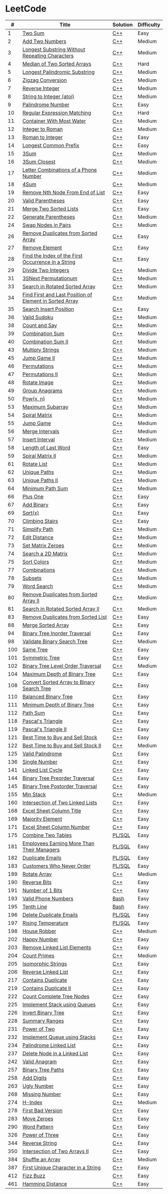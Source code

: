 # LeetCode


| # | Title | Solution | Difficulty |
|---| ----- | -------- | ---------- |
|1|[Two Sum](https://leetcode.com/problems/two-sum/)| [C++](./cpp/two-sum.cpp)|Easy|
|2|[Add Two Numbers](https://leetcode.com/problems/add-two-numbers/)| [C++](./cpp/add-two-numbers.cpp)|Medium|
|3|[Longest Substring Without Repeating Characters](https://leetcode.com/problems/longest-substring-without-repeating-characters/)| [C++](./cpp/longest-substring-without-repeating-characters.cpp)|Medium|
|4|[Median of Two Sorted Arrays](https://leetcode.com/problems/median-of-two-sorted-arrays/)| [C++](./cpp/median-of-two-sorted-arrays.cpp)|Hard|
|5|[Longest Palindromic Substring](https://leetcode.com/problems/longest-palindromic-substring/)| [C++](./cpp/LongestPalindromicSubstring.cpp)|Medium|
|6|[Zigzag Conversion](https://leetcode.com/problems/zigzag-conversion/)| [C++](./cpp/zigzag-conversion.cpp)|Medium|
|7|[Reverse Integer](https://leetcode.com/problems/reverse-integer/)| [C++](./cpp/reverse-integer.cpp)|Medium|
|8|[String to Integer (atoi)](https://leetcode.com/problems/string-to-integer-atoi/)| [C++](./cpp/string-to-integer-atoi.cpp)|Medium|
|9|[Palindrome Number](https://leetcode.com/problems/palindrome-number/)| [C++](./cpp/palindrome-number.cpp)|Easy|
|10|[Regular Expression Matching](https://leetcode.com/problems/regular-expression-matching/)| [C++](./cpp/regular-expression-matching.cpp)|Hard|
|11|[Container With Most Water](https://leetcode.com/problems/container-with-most-water/)| [C++](./cpp/container-with-most-water.cpp)|Medium|
|12|[Integer to Roman](https://leetcode.com/problems/integer-to-roman/)| [C++](./cpp/integer-to-roman.cpp)|Medium|
|13|[Roman to Integer](https://leetcode.com/problems/roman-to-integer/)| [C++](./cpp/roman-to-integer.cpp)|Easy|
|14|[Longest Common Prefix](https://leetcode.com/problems/longest-common-prefix/)| [C++](./cpp/longest-common-prefix.cpp)|Easy|
|15|[3Sum](https://leetcode.com/problems/3sum/)| [C++](./cpp/3sum.cpp)|Medium|
|16|[3Sum Closest](https://leetcode.com/problems/3sum-closest/)| [C++](./cpp/3sum-closest.cpp)|Medium|
|17|[Letter Combinations of a Phone Number](https://leetcode.com/problems/letter-combinations-of-a-phone-number/)| [C++](./cpp/letter-combinations-of-a-phone-number.cpp)|Medium|
|18|[4Sum](https://leetcode.com/problems/4sum/)| [C++](./cpp/4sum.cpp)|Medium|
|19|[Remove Nth Node From End of List](https://leetcode.com/problems/remove-nth-node-from-end-of-list/)| [C++](./cpp/remove-nth-node-from-end-of-list.cpp)|Easy|
|20|[Valid Parentheses](https://leetcode.com/problems/valid-parentheses/)| [C++](./cpp/valid-parentheses.cpp)|Easy|
|21|[Merge Two Sorted Lists](https://leetcode.com/problems/merge-two-sorted-lists/)| [C++](./cpp/merge-two-sorted-lists.cpp)|Easy|
|22|[Generate Parentheses](https://leetcode.com/problems/generate-parentheses/)| [C++](./cpp/generate-parentheses.cpp)|Medium|
|24|[Swap Nodes in Pairs](https://leetcode.com/problems/swap-nodes-in-pairs/)| [C++](./cpp/swap-nodes-in-pairs.cpp)|Medium|
|26|[Remove Duplicates from Sorted Array](https://leetcode.com/problems/remove-duplicates-from-sorted-array/)| [C++](./cpp/remove-duplicates-from-sorted-array.cpp)|Easy|
|27|[Remove Element](https://leetcode.com/problems/remove-element/)| [C++](./cpp/remove-element.cpp)|Easy|
|28|[Find the Index of the First Occurrence in a String](https://leetcode.com/problems/find-the-index-of-the-first-occurrence-in-a-string/)| [C++](./cpp/find-the-index-of-the-first-occurrence-in-a-string.cpp)|Easy|
|29|[Divide Two Integers](https://leetcode.com/problems/divide-two-integers/)| [C++](./cpp/divide-two-integers.cpp)|Medium|
|31|[3SNext Permutationum](https://leetcode.com/problems/next-permutation/)| [C++](./cpp/next-permutation.cpp)|Medium|
|33|[Search in Rotated Sorted Array](https://leetcode.com/problems/search-in-rotated-sorted-array/)| [C++](./cpp/search-in-rotated-sorted-array.cpp)|Medium|
|34|[Find First and Last Position of Element in Sorted Array](https://leetcode.com/problems/find-first-and-last-position-of-element-in-sorted-array/)| [C++](./cpp/find-first-and-last-position-of-element-in-sorted-array.cpp)|Medium|
|35|[Search Insert Position](https://leetcode.com/problems/search-insert-position/)| [C++](./cpp/search-insert-position.cpp)|Easy|
|36|[Valid Sudoku](https://leetcode.com/problems/valid-sudoku/)| [C++](./cpp/valid-sudoku.cpp)|Medium|
|38|[Count and Say](https://leetcode.com/problems/count-and-say/)| [C++](./cpp/count-and-say.cpp)|Medium|
|39|[Combination Sum](https://leetcode.com/problems/combination-sum/)| [C++](./cpp/combination-sum.cpp)|Medium|
|40|[Combination Sum II](https://leetcode.com/problems/combination-sum-ii/)| [C++](./cpp/combination-sum-ii.cpp)|Medium|
|43|[Multiply Strings](https://leetcode.com/problems/multiply-strings/)| [C++](./cpp/multiply-strings.cpp)|Medium|
|45|[Jump Game II](https://leetcode.com/problems/jump-game-ii/)| [C++](./cpp/jump-game-ii.cpp)|Medium|
|46|[Permutations](https://leetcode.com/problems/permutations/)| [C++](./cpp/permutations.cpp)|Medium|
|47|[Permutations II](https://leetcode.com/problems/permutations-ii/)| [C++](./cpp/permutations-ii.cpp)|Medium|
|48|[Rotate Image](https://leetcode.com/problems/rotate-image/)| [C++](./cpp/rotate-image.cpp)|Medium|
|49|[Group Anagrams](https://leetcode.com/problems/group-anagrams/)| [C++](./cpp/group-anagrams.cpp)|Medium|
|50|[Pow(x, n)](https://leetcode.com/problems/powx-n/)| [C++](./cpp/powx-n.cpp)|Medium|
|53|[Maximum Subarray](https://leetcode.com/problems/maximum-subarray/)| [C++](./cpp/maximum-subarray.cpp)|Medium|
|54|[Spiral Matrix](https://leetcode.com/problems/spiral-matrix/)| [C++](./cpp/spiral-matrix.cpp)|Medium|
|55|[Jump Game](https://leetcode.com/problems/jump-game/)| [C++](./cpp/jump-game.cpp)|Medium|
|56|[Merge Intervals](https://leetcode.com/problems/merge-intervals/)| [C++](./cpp/merge-intervals.cpp)|Medium|
|57|[Insert Interval](https://leetcode.com/problems/insert-interval/)| [C++](./cpp/insert-interval.cpp)|Medium|
|58|[Length of Last Word](https://leetcode.com/problems/length-of-last-word/)| [C++](./cpp/length-of-last-word.cpp)|Easy|
|59|[Spiral Matrix II](https://leetcode.com/problems/spiral-matrix-ii/)| [C++](./cpp/spiral-matrix-ii.cpp)|Medium|
|61|[Rotate List](https://leetcode.com/problems/rotate-list/)| [C++](./cpp/rotate-list.cpp)|Medium|
|62|[Unique Paths](https://leetcode.com/problems/unique-paths/)| [C++](./cpp/unique-paths.cpp)|Medium|
|63|[Unique Paths II](https://leetcode.com/problems/unique-paths-ii/)| [C++](./cpp/unique-paths-ii.cpp)|Medium|
|64|[Minimum Path Sum](https://leetcode.com/problems/minimum-path-sum/)| [C++](./cpp/minimum-path-sum.cpp)|Medium|
|66|[Plus One](https://leetcode.com/problems/plus-one/)| [C++](./cpp/plus-one.cpp)|Easy|
|67|[Add Binary](https://leetcode.com/problems/add-binary/)| [C++](./cpp/add-binary.cpp)|Easy|
|69|[Sqrt(x)](https://leetcode.com/problems/sqrtx/)| [C++](./cpp/sqrtx.cpp)|Easy|
|70|[Climbing Stairs](https://leetcode.com/problems/climbing-stairs/)| [C++](./cpp/climbing-stairs.cpp)|Easy|
|71|[Simplify Path](https://leetcode.com/problems/simplify-path/)| [C++](./cpp/simplify-path.cpp)|Medium|
|72|[Edit Distance](https://leetcode.com/problems/edit-distance/)| [C++](./cpp/edit-distance.cpp)|Medium|
|73|[Set Matrix Zeroes](https://leetcode.com/problems/set-matrix-zeroes/)| [C++](./cpp/set-matrix-zeroes.cpp)|Medium|
|74|[Search a 2D Matrix](https://leetcode.com/problems/search-a-2d-matrix/)| [C++](./cpp/search-a-2d-matrix.cpp)|Medium|
|75|[Sort Colors](https://leetcode.com/problems/sort-colors/)| [C++](./cpp/sort-colors.cpp)|Medium|
|77|[Combinations](https://leetcode.com/problems/combinations/)| [C++](./cpp/combinations.cpp)|Medium|
|78|[Subsets](https://leetcode.com/problems/subsets/)| [C++](./cpp/subsets.cpp)|Medium|
|79|[Word Search](https://leetcode.com/problems/word-search/)| [C++](./cpp/word-search.cpp)|Medium|
|80|[Remove Duplicates from Sorted Array II](https://leetcode.com/problems/remove-duplicates-from-sorted-array-ii/)| [C++](./cpp/remove-duplicates-from-sorted-array-ii.cpp)|Medium|
|81|[Search in Rotated Sorted Array II](https://leetcode.com/problems/search-in-rotated-sorted-array-ii/)| [C++](./cpp/search-in-rotated-sorted-array-ii.cpp)|Medium|
|83|[Remove Duplicates from Sorted List](https://leetcode.com/problems/remove-duplicates-from-sorted-list/)| [C++](./cpp/remove-duplicates-from-sorted-list.cpp)|Easy|
|88|[Merge Sorted Array](https://leetcode.com/problems/merge-sorted-array/)| [C++](./cpp/merge-sorted-array.cpp)|Easy|
|94|[Binary Tree Inorder Traversal](https://leetcode.com/problems/binary-tree-inorder-traversal/)| [C++](./cpp/binary-tree-inorder-traversal.cpp)|Easy|
|98|[Validate Binary Search Tree](https://leetcode.com/problems/validate-binary-search-tree/)| [C++](./cpp/validate-binary-search-tree.cpp)|Medium|
|100|[Same Tree](https://leetcode.com/problems/same-tree/)| [C++](./cpp/same-tree.cpp)|Easy|
|101|[Symmetric Tree](https://leetcode.com/problems/symmetric-tree/)| [C++](./cpp/symmetric-tree.cpp)|Easy|
|102|[Binary Tree Level Order Traversal](https://leetcode.com/problems/binary-tree-level-order-traversal/)| [C++](./cpp/binary-tree-level-order-traversal.cpp)|Medium|
|104|[Maximum Depth of Binary Tree](https://leetcode.com/problems/maximum-depth-of-binary-tree/)| [C++](./cpp/maximum-depth-of-binary-tree.cpp)|Easy|
|108|[Convert Sorted Array to Binary Search Tree](https://leetcode.com/problems/convert-sorted-array-to-binary-search-tree/)| [C++](./cpp/convert-sorted-array-to-binary-search-tree.cpp)|Easy|
|110|[Balanced Binary Tree](https://leetcode.com/problems/balanced-binary-tree/)| [C++](./cpp/balanced-binary-tree.cpp)|Easy|
|111|[Minimum Depth of Binary Tree](https://leetcode.com/problems/minimum-depth-of-binary-tree/)| [C++](./cpp/minimum-depth-of-binary-tree.cpp)|Easy|
|112|[Path Sum](https://leetcode.com/problems/path-sum/)| [C++](./cpp/path-sum.cpp)|Easy|
|118|[Pascal's Triangle](https://leetcode.com/problems/pascals-triangle/)| [C++](./cpp/pascals-triangle.cpp)|Easy|
|119|[Pascal's Triangle II](https://leetcode.com/problems/pascals-triangle-ii/)| [C++](./cpp/pascals-triangle-ii.cpp)|Easy|
|121|[Best Time to Buy and Sell Stock](https://leetcode.com/problems/best-time-to-buy-and-sell-stock/)| [C++](./cpp/best-time-to-buy-and-sell-stock.cpp)|Easy|
|122|[Best Time to Buy and Sell Stock II](https://leetcode.com/problems/best-time-to-buy-and-sell-stock-ii/)| [C++](./cpp/best-time-to-buy-and-sell-stock-ii.cpp)|Medium|
|125|[Valid Palindrome](https://leetcode.com/problems/valid-palindrome/)| [C++](./cpp/valid-palindrome.cpp)|Easy|
|136|[Single Number](https://leetcode.com/problems/single-number/)| [C++](./cpp/single-number.cpp)|Easy|
|141|[Linked List Cycle](https://leetcode.com/problems/linked-list-cycle/)| [C++](./cpp/linked-list-cycle.cpp)|Easy|
|144|[Binary Tree Preorder Traversal](https://leetcode.com/problems/binary-tree-preorder-traversal/)| [C++](./cpp/binary-tree-preorder-traversal.cpp)|Easy|
|145|[Binary Tree Postorder Traversal](https://leetcode.com/problems/binary-tree-postorder-traversal/)| [C++](./cpp/binary-tree-postorder-traversal.cpp)|Easy|
|155|[Min Stack](https://leetcode.com/problems/min-stack/)| [C++](./cpp/min-stack.cpp)|Medium|
|160|[Intersection of Two Linked Lists](https://leetcode.com/problems/intersection-of-two-linked-lists/)| [C++](./cpp/intersection-of-two-linked-lists.cpp)|Easy|
|168|[Excel Sheet Column Title](https://leetcode.com/problems/excel-sheet-column-title/)| [C++](./cpp/excel-sheet-column-title.cpp)|Easy|
|169|[Majority Element](https://leetcode.com/problems/majority-element/)| [C++](./cpp/majority-element.cpp)|Easy|
|171|[Excel Sheet Column Number](https://leetcode.com/problems/excel-sheet-column-number/)| [C++](./cpp/excel-sheet-column-number.cpp)|Easy|
|175|[Combine Two Tables](https://leetcode.com/problems/combine-two-tables/)| [PL/SQL](./sql/combine-two-tables.sql)|Easy|
|181|[Employees Earning More Than Their Managers](https://leetcode.com/problems/employees-earning-more-than-their-managers/)| [PL/SQL](./sql/employees-earning-more-than-their-managers.sql)|Easy|
|182|[Duplicate Emails](https://leetcode.com/problems/duplicate-emails/)| [PL/SQL](./sql/duplicate-emails.sql)|Easy|
|183|[Customers Who Never Order](https://leetcode.com/problems/customers-who-never-order/)| [PL/SQL](./sql/customers-who-never-order.sql)|Easy|
|189|[Rotate Array](https://leetcode.com/problems/rotate-array/)| [C++](./cpp/rotate-array.cpp)|Medium|
|190|[Reverse Bits](https://leetcode.com/problems/reverse-bits/)| [C++](./cpp/reverse-bits.cpp)|Easy|
|191|[Number of 1 Bits](https://leetcode.com/problems/number-of-1-bits/)| [C++](./cpp/number-of-1-bits.cpp)|Easy|
|193|[Valid Phone Numbers](https://leetcode.com/problems/valid-phone-numbers/)| [Bash](./sql/valid-phone-numbers.sh)|Easy|
|195|[Tenth Line](https://leetcode.com/problems/tenth-line/)| [Bash](./sql/tenth-line.sh)|Easy|
|196|[Delete Duplicate Emails](https://leetcode.com/problems/delete-duplicate-emails/)| [PL/SQL](./sql/delete-duplicate-emails.sql)|Easy|
|197|[Rising Temperature](https://leetcode.com/problems/rising-temperature/)| [PL/SQL](./sql/rising-temperature.sql)|Easy|
|198|[House Robber](https://leetcode.com/problems/house-robber/)| [C++](./cpp/house-robber.cpp)|Medium|
|202|[Happy Number](https://leetcode.com/problems/happy-number/)| [C++](./cpp/happy-number.cpp)|Easy|
|203|[Remove Linked List Elements](https://leetcode.com/problems/remove-linked-list-elements/)| [C++](./cpp/remove-linked-list-elements.cpp)|Easy|
|204|[Count Primes](https://leetcode.com/problems/count-primes/)| [C++](./cpp/count-primes.cpp)|Medium|
|205|[Isomorphic Strings](https://leetcode.com/problems/isomorphic-strings/)| [C++](./cpp/isomorphic-strings.cpp)|Easy|
|206|[Reverse Linked List](https://leetcode.com/problems/reverse-linked-list/)| [C++](./cpp/reverse-linked-list.cpp)|Easy|
|217|[Contains Duplicate](https://leetcode.com/problems/contains-duplicate/)| [C++](./cpp/contains-duplicate.cpp)|Easy|
|219|[Contains Duplicate II](https://leetcode.com/problems/contains-duplicate-ii/)| [C++](./cpp/contains-duplicate-ii.cpp)|Easy|
|222|[Count Complete Tree Nodes](https://leetcode.com/problems/count-complete-tree-nodes/)| [C++](./cpp/count-complete-tree-nodes.cpp)|Easy|
|225|[Implement Stack using Queues](https://leetcode.com/problems/implement-stack-using-queues/)| [C++](./cpp/implement-stack-using-queues.cpp)|Easy|
|226|[Invert Binary Tree](https://leetcode.com/problems/invert-binary-tree/)| [C++](./cpp/invert-binary-tree.cpp)|Easy|
|228|[Summary Ranges](https://leetcode.com/problems/summary-ranges/)| [C++](./cpp/summary-ranges.cpp)|Easy|
|231|[Power of Two](https://leetcode.com/problems/power-of-two/)| [C++](./cpp/power-of-two.cpp)|Easy|
|232|[Implement Queue using Stacks](https://leetcode.com/problems/implement-queue-using-stacks/)| [C++](./cpp/implement-queue-using-stacks.cpp)|Easy|
|234|[Palindrome Linked List](https://leetcode.com/problems/palindrome-linked-list/)| [C++](./cpp/palindrome-linked-list.cpp)|Easy|
|237|[Delete Node in a Linked List](https://leetcode.com/problems/delete-node-in-a-linked-list/)| [C++](./cpp/delete-node-in-a-linked-list.cpp)|Easy|
|242|[Valid Anagram](https://leetcode.com/problems/valid-anagram/)| [C++](./cpp/valid-anagram.cpp)|Easy|
|257|[Binary Tree Paths](https://leetcode.com/problems/binary-tree-paths/)| [C++](./cpp/binary-tree-paths.cpp)|Easy|
|258|[Add Digits](https://leetcode.com/problems/add-digits/)| [C++](./cpp/add-digits.cpp)|Easy|
|263|[Ugly Number](https://leetcode.com/problems/ugly-number/)| [C++](./cpp/ugly-number.cpp)|Easy|
|268|[Missing Number](https://leetcode.com/problems/missing-number/)| [C++](./cpp/missing-number.cpp)|Easy|
|274|[H-Index](https://leetcode.com/problems/h-index/)| [C++](./cpp/h-index.cpp)|Medium|
|278|[First Bad Version](https://leetcode.com/problems/first-bad-version/)| [C++](./cpp/first-bad-version.cpp)|Easy|
|283|[Move Zeroes](https://leetcode.com/problems/move-zeroes/)| [C++](./cpp/move-zeroes.cpp)|Easy|
|290|[Word Pattern](https://leetcode.com/problems/word-pattern/)| [C++](./cpp/word-pattern.cpp)|Easy|
|326|[Power of Three](https://leetcode.com/problems/power-of-three/)| [C++](./cpp/power-of-three.cpp)|Easy|
|344|[Reverse String](https://leetcode.com/problems/reverse-string/)| [C++](./cpp/reverse-string.cpp)|Easy|
|350|[Intersection of Two Arrays II](https://leetcode.com/problems/intersection-of-two-arrays-ii/)| [C++](./cpp/intersection-of-two-arrays-ii.cpp)|Easy|
|384|[Shuffle an Array](https://leetcode.com/problems/shuffle-an-array/)| [C++](./cpp/shuffle-an-array.cpp)|Medium|
|387|[First Unique Character in a String](https://leetcode.com/problems/first-unique-character-in-a-string/)| [C++](./cpp/first-unique-character-in-a-string.cpp)|Easy|
|412|[Fizz Buzz](https://leetcode.com/problems/fizz-buzz/)| [C++](./cpp/fizz-buzz.cpp)|Easy|
|461|[Hamming Distance](https://leetcode.com/problems/hamming-distance/)| [C++](./cpp/hamming-distance.cpp)|Easy|
